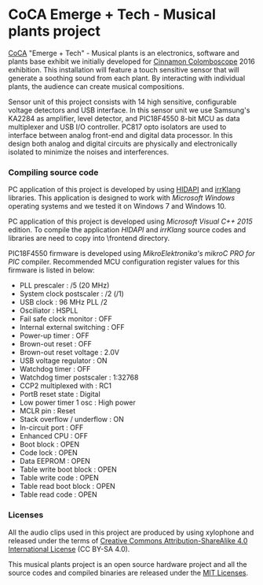 # CoCA Emerge + Tech - Musical plants project

[CoCA](http://www.cocaartists.com) "Emerge + Tech" - Musical plants is an electronics, software and plants base exhibit we initially developed for [Cinnamon Colomboscope](http://www.cinnamoncolomboscope.com/) 2016 exhibition. This installation will feature a touch sensitive sensor that will generate a soothing sound from each plant. By interacting with individual plants, the audience can create musical compositions.

Sensor unit of this project consists with 14 high sensitive, configurable voltage detectors and USB interface. In this sensor unit we use Samsung's KA2284 as amplifier, level detector, and PIC18F4550 8-bit MCU as data multiplexer and USB I/O controller. PC817 opto isolators are used to interface between analog front-end and digital data processor. In this design both analog and digital circuits are physically and electronically isolated to minimize the noises and interferences.

### Compiling source code

PC application of this project is developed by using [HIDAPI](https://github.com/signal11/hidapi) and [irrKlang](http://www.ambiera.com/irrklang) libraries. This application is designed to work with <I>Microsoft Windows</I> operating systems and we tested it on Windows 7 and Windows 10. 

PC application of this project is developed using <I>Microsoft Visual C++ 2015</I> edition. To compile the application <I>HIDAPI</I> and <I>irrKlang</I> source codes and libraries are need to copy into \frontend directory. 

PIC18F4550 firmware is developed using <I>MikroElektronika's mikroC PRO for PIC</I> compiler. Recommended MCU configuration register values for this firmware is listed in below:

* PLL prescaler : /5 (20 MHz)
* System clock postscaler : /2 (/1)
* USB clock : 96 MHz PLL /2
* Osciliator : HSPLL
* Fail safe clock monitor : OFF
* Internal external switching : OFF
* Power-up timer : OFF
* Brown-out reset : OFF
* Brown-out reset voltage : 2.0V
* USB voltage regulator : ON
* Watchdog timer : OFF
* Watchdog timer postscaler : 1:32768
* CCP2 multiplexed with : RC1
* PortB reset state : Digital
* Low power timer 1 osc : High power
* MCLR pin : Reset
* Stack overflow / underflow : ON
* In-circuit port : OFF
* Enhanced CPU : OFF
* Boot block : OPEN
* Code lock : OPEN
* Data EEPROM : OPEN
* Table write boot block : OPEN
* Table write code : OPEN
* Table read boot block : OPEN
* Table read code : OPEN

### Licenses

All the audio clips used in this project are produced by using xylophone and released under the terms of [Creative Commons Attribution-ShareAlike 4.0 International License](https://creativecommons.org/licenses/by-sa/4.0) (CC BY-SA 4.0).

This musical plants project is an open source hardware project and all the source codes and compiled binaries are released under the [MIT Licenses](https://opensource.org/licenses/MIT).